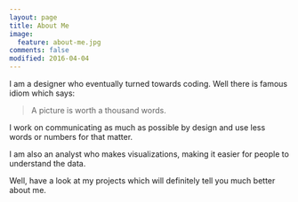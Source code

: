 ```yaml
---
layout: page
title: About Me
image:
  feature: about-me.jpg
comments: false
modified: 2016-04-04
---
```

I am a designer who eventually turned towards coding. Well there is famous idiom which says:

> A picture is worth a thousand words.

I work on communicating as much as possible by design and use less words or numbers for that matter.

I am also an analyst who makes visualizations, making it easier for people to understand the data.

Well, have a look at my projects which will definitely tell you much better about me.
